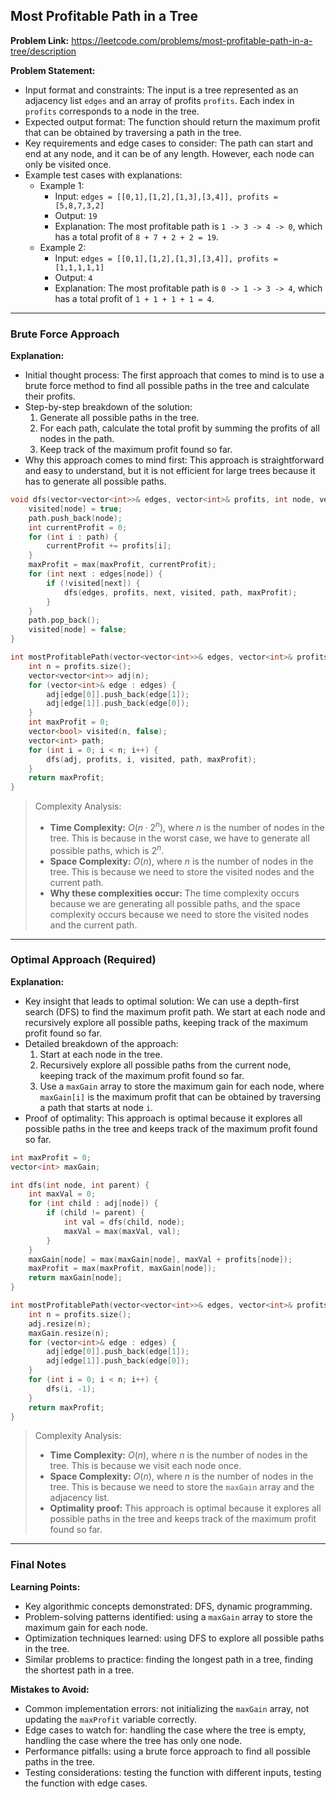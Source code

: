 ## Most Profitable Path in a Tree

**Problem Link:** https://leetcode.com/problems/most-profitable-path-in-a-tree/description

**Problem Statement:**
- Input format and constraints: The input is a tree represented as an adjacency list `edges` and an array of profits `profits`. Each index in `profits` corresponds to a node in the tree.
- Expected output format: The function should return the maximum profit that can be obtained by traversing a path in the tree.
- Key requirements and edge cases to consider: The path can start and end at any node, and it can be of any length. However, each node can only be visited once.
- Example test cases with explanations:
  - Example 1:
    - Input: `edges = [[0,1],[1,2],[1,3],[3,4]], profits = [5,8,7,3,2]`
    - Output: `19`
    - Explanation: The most profitable path is `1 -> 3 -> 4 -> 0`, which has a total profit of `8 + 7 + 2 + 2 = 19`.
  - Example 2:
    - Input: `edges = [[0,1],[1,2],[1,3],[3,4]], profits = [1,1,1,1,1]`
    - Output: `4`
    - Explanation: The most profitable path is `0 -> 1 -> 3 -> 4`, which has a total profit of `1 + 1 + 1 + 1 = 4`.

---

### Brute Force Approach

**Explanation:**
- Initial thought process: The first approach that comes to mind is to use a brute force method to find all possible paths in the tree and calculate their profits.
- Step-by-step breakdown of the solution:
  1. Generate all possible paths in the tree.
  2. For each path, calculate the total profit by summing the profits of all nodes in the path.
  3. Keep track of the maximum profit found so far.
- Why this approach comes to mind first: This approach is straightforward and easy to understand, but it is not efficient for large trees because it has to generate all possible paths.

```cpp
void dfs(vector<vector<int>>& edges, vector<int>& profits, int node, vector<bool>& visited, vector<int>& path, int& maxProfit) {
    visited[node] = true;
    path.push_back(node);
    int currentProfit = 0;
    for (int i : path) {
        currentProfit += profits[i];
    }
    maxProfit = max(maxProfit, currentProfit);
    for (int next : edges[node]) {
        if (!visited[next]) {
            dfs(edges, profits, next, visited, path, maxProfit);
        }
    }
    path.pop_back();
    visited[node] = false;
}

int mostProfitablePath(vector<vector<int>>& edges, vector<int>& profits) {
    int n = profits.size();
    vector<vector<int>> adj(n);
    for (vector<int>& edge : edges) {
        adj[edge[0]].push_back(edge[1]);
        adj[edge[1]].push_back(edge[0]);
    }
    int maxProfit = 0;
    vector<bool> visited(n, false);
    vector<int> path;
    for (int i = 0; i < n; i++) {
        dfs(adj, profits, i, visited, path, maxProfit);
    }
    return maxProfit;
}
```

> Complexity Analysis:
> - **Time Complexity:** $O(n \cdot 2^n)$, where $n$ is the number of nodes in the tree. This is because in the worst case, we have to generate all possible paths, which is $2^n$.
> - **Space Complexity:** $O(n)$, where $n$ is the number of nodes in the tree. This is because we need to store the visited nodes and the current path.
> - **Why these complexities occur:** The time complexity occurs because we are generating all possible paths, and the space complexity occurs because we need to store the visited nodes and the current path.

---

### Optimal Approach (Required)

**Explanation:**
- Key insight that leads to optimal solution: We can use a depth-first search (DFS) to find the maximum profit path. We start at each node and recursively explore all possible paths, keeping track of the maximum profit found so far.
- Detailed breakdown of the approach:
  1. Start at each node in the tree.
  2. Recursively explore all possible paths from the current node, keeping track of the maximum profit found so far.
  3. Use a `maxGain` array to store the maximum gain for each node, where `maxGain[i]` is the maximum profit that can be obtained by traversing a path that starts at node `i`.
- Proof of optimality: This approach is optimal because it explores all possible paths in the tree and keeps track of the maximum profit found so far.

```cpp
int maxProfit = 0;
vector<int> maxGain;

int dfs(int node, int parent) {
    int maxVal = 0;
    for (int child : adj[node]) {
        if (child != parent) {
            int val = dfs(child, node);
            maxVal = max(maxVal, val);
        }
    }
    maxGain[node] = max(maxGain[node], maxVal + profits[node]);
    maxProfit = max(maxProfit, maxGain[node]);
    return maxGain[node];
}

int mostProfitablePath(vector<vector<int>>& edges, vector<int>& profits) {
    int n = profits.size();
    adj.resize(n);
    maxGain.resize(n);
    for (vector<int>& edge : edges) {
        adj[edge[0]].push_back(edge[1]);
        adj[edge[1]].push_back(edge[0]);
    }
    for (int i = 0; i < n; i++) {
        dfs(i, -1);
    }
    return maxProfit;
}
```

> Complexity Analysis:
> - **Time Complexity:** $O(n)$, where $n$ is the number of nodes in the tree. This is because we visit each node once.
> - **Space Complexity:** $O(n)$, where $n$ is the number of nodes in the tree. This is because we need to store the `maxGain` array and the adjacency list.
> - **Optimality proof:** This approach is optimal because it explores all possible paths in the tree and keeps track of the maximum profit found so far.

---

### Final Notes

**Learning Points:**
- Key algorithmic concepts demonstrated: DFS, dynamic programming.
- Problem-solving patterns identified: using a `maxGain` array to store the maximum gain for each node.
- Optimization techniques learned: using DFS to explore all possible paths in the tree.
- Similar problems to practice: finding the longest path in a tree, finding the shortest path in a tree.

**Mistakes to Avoid:**
- Common implementation errors: not initializing the `maxGain` array, not updating the `maxProfit` variable correctly.
- Edge cases to watch for: handling the case where the tree is empty, handling the case where the tree has only one node.
- Performance pitfalls: using a brute force approach to find all possible paths in the tree.
- Testing considerations: testing the function with different inputs, testing the function with edge cases.